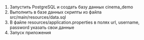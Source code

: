 1. Запустить PostgreSQL и создать базу данных cinema_demo
2. Выполнить в базе данных скрипты из файла src/main/resources/data.sql
3. В файле resources/application.properties в полях url, username, password указать свои данные
4. Запуск приложения